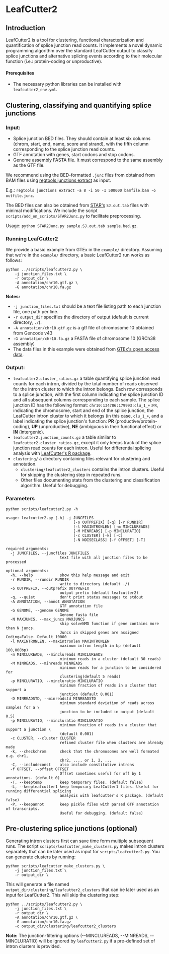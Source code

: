 # LeafCutter2

## Introduction

LeafCutter2 is a tool for clustering, functional characterization and quantification of splice junction read counts. It implements a novel dynamic programming algorithm over the standard LeafCutter output to classify splice junctions and alternative splicing events according to their molecular function (i.e.: protein-coding or unproductive).

#### Prerequisites

- The necessary python libraries can be installed with `leafcutter2_env.yml`.

## Clustering, classifying and quantifying splice junctions

### Input:
- Splice junction BED files. They should contain at least six columns (chrom, start, end, name, score and strand), with the fifth column corresponding to the splice junction read counts. 
- GTF annotation with genes, start codons and stop codons.
- Genome assembly FASTA file. It must correspond to the same assembly as the GTF file.

We recommend using the BED-formatted `.junc` files from obtained from BAM files using [regtools junctions extract](https://regtools.readthedocs.io/en/latest/commands/junctions-extract/) as input. 

E.g.: `regtools junctions extract -a 8 -i 50 -I 500000 bamfile.bam -o outfile.junc`. 

The BED files can also be obtained from [STAR's](https://github.com/alexdobin/STAR/blob/master/doc/STARmanual.pdf) `SJ.out.tab` files with minimal modifications. We include the script `scripts/add_on_scripts/STAR2Junc.py` to facilitate preprocessing. 

Usage: `python STAR2Junc.py sample.SJ.out.tab sample.bed.gz`. 

### Running LeafCutter2

We provide a basic example from GTEx in the `example/` directory. Assuming that we're in the `example/` directory, a basic LeafCutter2 run works as follows:

```
python ../scripts/leafcutter2.py \
    -j junction_files.txt \
    -r output_dir \
    -A annotation/chr10.gtf.gz \
    -G annotation/chr10.fa.gz
```

**Notes:** 
-    `-j junction_files.txt` should be a text file listing path to each junction file, one path per line.
-    `-r output_dir` specifies the directory of output (default is current directory, `./`). 
-    `-A annotation/chr10.gtf.gz` is a gtf file of chromosome 10 obtained from Gencode v43
-    `-G annotation/chr10.fa.gz` a FASTA file of chromosome 10 (GRCh38 assembly)
-    The data files in this example were obtained from [GTEx's open access data](https://gtexportal.org/home/downloads/adult-gtex/bulk_tissue_expression). 

### Output:
- `leafcutter2.cluster_ratios.gz` a table quantifying splice junction read counts for each intron, divided by the total number of reads observed for the intron cluster to which the intron belongs. Each row corresponds to a splice junction, with the first column indicating the splice junction ID and all subsequent columns corresponding to each sample. The splice junction ID has the following format: `chr10:134786:179993:clu_1_+:PR`, indicating the chromosome, start and end of the splice junction, the LeafCutter intron cluster to which it belongs (in this case, `clu_1_+`, and a label indicating the splice junction's function: **PR** (productive/protein-coding), **UP** (unproductive), **NE** (ambiguous in their functional effect) or **IN** (intergenic).
- `leafcutter2.junction_counts.gz` a table similar to `leafcutter2.cluster_ratios.gz`, except it only keeps track of the splice junction read counts for each intron. Useful for differential splicing analysis with [LeafCutter's R package](https://davidaknowles.github.io/leafcutter/).
- `clustering/` a directory containing files relevant for clustering and annotation. 
    - `clustering/leafcutter2_clusters` contains the intron clusters. Useful for skipping the clustering step in repeated runs.
    - Other files documenting stats from the clustering and classification algorithm. Useful for debugging.


### Parameters

```
python scripts/leafcutter2.py -h

usage: leafcutter2.py [-h] -j JUNCFILES 
                              [-o OUTPREFIX] [-q] [-r RUNDIR]
                              [-l MAXINTRONLEN] [-m MINCLUREADS]
                              [-M MINREADS] [-p MINCLURATIO]
                              [-c CLUSTER] [-k] [-C]
                              [-N NOISECLASS] [-f OFFSET] [-T]

required arguments:
  -j JUNCFILES, --juncfiles JUNCFILES
                        text file with all junction files to be processed
                        
optional arguments:
  -h, --help            show this help message and exit
  -r RUNDIR, --rundir RUNDIR
                        write to directory (default ./)
  -o OUTPREFIX, --outprefix OUTPREFIX
                        output prefix (default leafcutter2)
  -q, --quiet           don't print status messages to stdout
  -A ANNOTATION, --annot ANNOTATION
                        GTF annotation file
  -G GENOME, --genome GENOME
                        Genome fasta file
  -N MAXJUNCS, --max_juncs MAXJUNCS
                        skip solveNMD function if gene contains more than N juncs. 
                        Juncs in skipped genes are assigned Coding=False. Default 10000
  -l MAXINTRONLEN, --maxintronlen MAXINTRONLEN
                        maximum intron length in bp (default 100,000bp)
  -m MINCLUREADS, --minclureads MINCLUREADS
                        minimum reads in a cluster (default 30 reads)
  -M MINREADS, --minreads MINREADS
                        minimum reads for a junction to be considered for
                        clustering(default 5 reads)
  -p MINCLURATIO, --mincluratio MINCLURATIO
                        minimum fraction of reads in a cluster that support a
                        junction (default 0.001)
  -D MINREADSTD, --minreadstd MINREADSTD
                        minimum standard deviation of reads across samples for a \
                        junction to be included in output (default 0.5)
  -p MINCLURATIO, --mincluratio MINCLURATIO
                        minimum fraction of reads in a cluster that support a junction \
                        (default 0.001)
  -c CLUSTER, --cluster CLUSTER
                        refined cluster file when clusters are already made
  -k, --checkchrom      check that the chromosomes are well formated e.g. chr1,
                        chr2, ..., or 1, 2, ...
  -C, --includeconst    also include constitutive introns
  -f OFFSET, --offset OFFSET
                        Offset sometimes useful for off by 1 annotations. (default 0)
  -T, --keeptemp        keep temporary files. (default false)
  -L, --keepleafcutter1 keep temporary LeafCutter1 files. Useful for running differential splicing 
                        analysis with leafcutter's R package. (default false)
  -P, --keepannot       keep pickle files with parsed GTF annotation of transcripts. 
                        Useful for debugging. (default false)
```

## Pre-clustering splice junctions (optional)

Generating intron clusters first can save time form multiple subsequent runs. The script `scripts/leafcutter_make_clusters.py`
makes intron clusters separately that can be later used as input for `scripts/leafcutter2.py`. You can generate clusters by running: 

```
python scripts/leafcutter_make_clusters.py \
    -j junction_files.txt \
    -r output_dir \
```
This will generate a file named `output_dir/clustering/leafcutter2_clusters` that can be later used as an input for LeafCutter2. This will skip the clustering step:

```
python ../scripts/leafcutter2.py \
    -j junction_files.txt \
    -r output_dir \
    -A annotation/chr10.gtf.gz \
    -G annotation/chr10.fa.gz
    -c output_dir/clustering/leafcutter2_clusters
```

**Note:** The junction-filtering options (--MINCLUREADS, --MINREADS, --MINCLURATIO) will be ignored by `leafcutter2.py` if a pre-defined set of intron clusters is provided.

